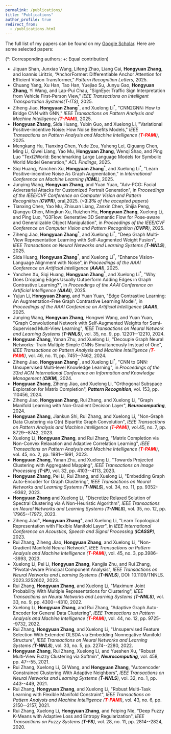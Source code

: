 ```yaml
---
permalink: /publications/
title: "Publications"
author_profile: true
redirect_from: 
  - /publications.html
---
```


The full list of my papers can be found on my [Google Scholar](https://scholar.google.com/citations?user=g9cZ9XsAAAAJ). Here are some selected papers: 

(*: Corresponding authors; +: Equal contribution)

- Jiquan Shan, Junxiao Wang, Lifeng Zhao, Liang Cai, **Hongyuan Zhang**, and Ioannis Liritzis, “AnchorFormer: Differentiable Anchor Attention for Efficient Vision Transformer,” *Pattern Recognition Letters*, 2025.
- Chuang Yang, Xu Han, Tao Han, Yuejiao Su, Junyu Gao, **Hongyuan Zhang**, Yi Wang, and Lap-Pui Chau, "SignEye: Traffic Sign Interpretation from Vehicle First-Person View," *IEEE Transactions on Intelligent Transportation Systems(T-ITS)*, 2025.
- Ziheng Jiao, **Hongyuan Zhang**<sup>\*</sup>, and Xuelong Li<sup>\*</sup>, "CNN2GNN: How to Bridge CNN with GNN," *IEEE Transactions on Pattern Analysis and Machine Intelligence (**<font color=red>T-PAMI</font>**)*, 2025.
- **Hongyuan Zhang**, Sida Huang, Yubin Guo, and Xuelong Li, "Variational Positive-incentive Noise: How Noise Benefits Models," *IEEE Transactions on Pattern Analysis and Machine Intelligence (**<font color=red>T-PAMI</font>**)*, 2025.
- Mengkang Hu, Tianxing Chen, Yude Zou, Yuheng Lei, Qiguang Chen, Ming Li, Qiwei Liang, Yao Mu, **Hongyuan Zhang**, Wenqi Shao, and Ping Luo "Text2World: Benchmarking Large Language Models for Symbolic World Model Generation," *ACL Findings*, 2025. 
- Siqi Huang, Yanchen Xu, **Hongyuan Zhang**<sup>\*</sup>, and Xuelong Li<sup>\*</sup>, "Learn Positive-incentive Noise As Graph Augmentation," in *International Conference on Machine Learning (**ICML**)*, 2025.
- Junying Wang, **Hongyuan Zhang**, and Yuan Yuan, "Adv-PCG: Facial Adversarial Attacks for Customized Portrait Generation", in *Proceedings of the IEEE/CVF Conference on Computer Vision and Pattern Recognition (**CVPR**)*, oral,2025. (***~3.3%** of the accepted papers*)
- Tianxing Chen, Yao Mu, Zhixuan Liang, Zanxin Chen, Shijia Peng, Qiangyu Chen, Mingkun Xu, Ruizhen Hu, **Hongyuan Zhang**, Xuelong Li, and Ping Luo, "G3Flow: Generative 3D Semantic Flow for Pose-aware and Generalizable Object Manipulation", in *Proceedings of the IEEE/CVF Conference on Computer Vision and Pattern Recognition (**CVPR**)*, 2025.
- Ziheng Jiao, **Hongyuan Zhang**<sup>\*</sup>, and Xuelong Li<sup>\*</sup>, "Deep Graph Multi-View Representation Learning with Self-Augmented Weight Fusion", *IEEE Transactions on Neural Networks and Learning Systems (**T-NNLS**)*, 2025.
- Sida Huang, **Hongyuan Zhang**<sup>\*</sup>, and Xuelong Li<sup>\*</sup>, "Enhance Vision-Language Alignment with Noise", in *Proceedings of the AAAI Conference on Artificial Intelligence (**AAAI**)*, 2025. 
- Yanchen Xu, Siqi Huang, **Hongyuan Zhang**<sup>\*</sup>, and Xuelong Li<sup>\*</sup>, "Why Does Dropping Edges Usually Outperform Adding Edges in Graph Contrastive Learning?", in *Proceedings of the AAAI Conference on Artificial Intelligence (**AAAI**)*, 2025. 
- Yujun Li, **Hongyuan Zhang**, and Yuan Yuan, "Edge Contrastive Learning: An Augmentation-Free Graph Contrastive Learning Model", in *Proceedings of the AAAI Conference on Artificial Intelligence (**AAAI**)*, 2025. 
- Junying Wang, **Hongyuan Zhang**, Hongwei Wang, and Yuan Yuan, "Graph Convolutional Network with Self-Augmented Weights for Semi-Supervised Multi-View Learning", *IEEE Transactions on Neural Network and Learning Systems (**T-NNLS**)*, vol. 35, no. 9, pp. 12201--12210, 2024. 
- **Hongyuan Zhang**, Yanan Zhu, and Xuelong Li, "Decouple Graph Neural Networks: Train Multiple Simple GNNs Simultaneously Instead of One", *IEEE Transactions on Pattern Analysis and Machine Intelligence (**<font color=red>T-PAMI</font>**)*, vol. 46, no. 11, pp. 7451--7462, 2024.
- Ziheng Jiao, **Hongyuan Zhang**<sup>\*</sup>, and Xuelong Li<sup>\*</sup>, "CNN to GNN: Unsupervised Multi-level Knowledge Learning", in *Proceedings of the 33rd ACM International Conference on Information and Knowledge Management (**CIKM**)*, 2024.  
- **Hongyuan Zhang**, Ziheng Jiao, and Xuelong Li, "Orthogonal Subspace Exploration for Matrix Completion", ***Pattern Recognition***, vol. 153, pp. 110456, 2024. 
- Ziheng Jiao, **Hongyuan Zhang**, Rui Zhang, and Xuelong Li, "Graph Manifold Learning with Non-Gradient Decision Layer", ***Neurocomputing***, 2024. 
- **Hongyuan Zhang**, Jiankun Shi, Rui Zhang, and Xuelong Li, "Non-Graph Data Clustering via O(n) Bipartite Graph Convolution", *IEEE Transactions on Pattern Analysis and Machine Intelligence (**<font color=red>T-PAMI</font>**)*, vol.45, no. 7, pp. 8729--8742, 2023.
- Xuelong Li, **Hongyuan Zhang**, and Rui Zhang, "Matrix Completion via Non-Convex Relaxation and Adaptive Correlation Learning", *IEEE Transactions on Pattern Analysis and Machine Intelligence (**<font color=red>T-PAMI</font>**)*, vol. 45, no. 2, pp. 1981--1991, 2023. 
- **Hongyuan Zhang**, Yanan Zhu, and Xuelong Li, "Towards Projected Clustering with Aggregated Mapping", *IEEE Transactions on Image Processing (**T-IP**)*, vol. 32, pp. 4103--4113, 2023.  
- **Hongyuan Zhang**, Pei Li, Rui Zhang, and Xuelong Li, "Embedding Graph Auto-Encoder for Graph Clustering", *IEEE Transactions on Neural Networks and Learning Systems (**T-NNLS**)*, vol. 34, no. 11, pp. 9352--9362, 2023. 
- **Hongyuan Zhang** and Xuelong Li, "Discretize Relaxed Solution of Spectral Clustering via A Non-Heuristic Algorithm", *IEEE Transactions on Neural Networks and Learning Systems (**T-NNLS**)*, vol. 35, no. 12, pp. 17965--17972, 2023.  
- Ziheng Jiao<sup>+</sup>, **Hongyuan Zhang**<sup>+</sup>, and Xuelong Li, "Learn Topological Representation with Flexible Manifold Layer", in *IEEE International Conference on Acoustics, Speech and Signal Processing (**ICASSP**)*, 2023. 
- Rui Zhang, Ziheng Jiao, **Hongyuan Zhang**, and Xuelong Li, "Non-Gradient Manifold Neural Network", *IEEE Transactions on Pattern Analysis and Machine Intelligence (**<font color=red>T-PAMI</font>**)*, vol. 45, no. 3, pp.3986--3993, 2023. 
- Xuelong Li, Pei Li, **Hongyuan Zhang**, Kangjia Zhu, and Rui Zhang, "Pivotal-Aware Principal Component Analysis", *IEEE Transactions on Neural Networks and Learning Systems (**T-NNLS**)*, DOI: 10.1109/TNNLS. 2023.3252602, 2023. 
- Rui Zhang, **Hongyuan Zhang**, and Xuelong Li, "Maximum Joint Probability With Multiple Representations for Clustering", *IEEE Transactions on Neural Networks and Learning Systems (**T-NNLS**)*, vol. 33, no. 9, pp. 4300--4310, 2022.
- Xuelong Li, **Hongyuan Zhang**, and Rui Zhang, "Adaptive Graph Auto-Encoder for General Data Clustering", *IEEE Transactions on Pattern Analysis and Machine Intelligence (**<font color=red>T-PAMI</font>**)*, vol. 44, no. 12, pp. 9725--9732, 2022. 
- Rui Zhang, **Hongyuan Zhang**, and Xuelong Li, "Unsupervised Feature Selection With Extended OLSDA via Embedding Nonnegative Manifold Structure", *IEEE Transactions on Neural Networks and Learning Systems (**T-NNLS**)*, vol. 33, no. 5, pp. 2274--2280, 2022. 
- **Hongyuan Zhang**, Rui Zhang, Xuelong Li, and Yueshen Xu, "Robust Multi-View Fuzzy Clustering via Softmin", ***Neurocomputing***, vol. 458, pp. 47--55, 2021. 
- Rui Zhang, Xuelong Li, Qi Wang, and **Hongyuan Zhang**, "Autoencoder Constrained Clustering With Adaptive Neighbors", *IEEE Transactions on Neural Networks and Learning Systems (**T-NNLS**)*, vol. 32, no. 1, pp. 443--449, 2021. 
- Rui Zhang, **Hongyuan Zhang**, and Xuelong Li, "Robust Multi-Task Learning with Flexible Manifold Constraint", *IEEE Transactions on Pattern Analysis and Machine Intelligence (**<font color=red>T-PAMI</font>**)*, vol. 43, no. 6, pp. 2150--2157, 2021. 
- Rui Zhang, Xuelong Li, **Hongyuan Zhang**, and Feiping Nie, "Deep Fuzzy K-Means with Adaptive Loss and Entropy Regularization", *IEEE Transactions on Fuzzy Systems (**T-FS**)*, vol. 28, no. 11, pp. 2814--2824, 2020. 
